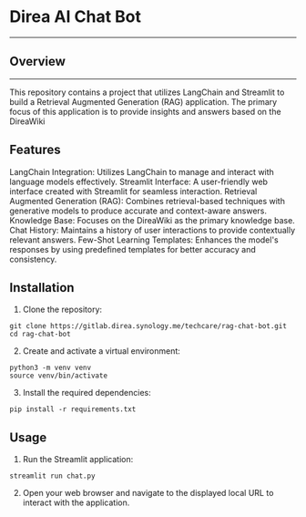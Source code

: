 # Direa AI Chat Bot
-----

## Overview
-----
This repository contains a project that utilizes LangChain and Streamlit to build a Retrieval Augmented Generation (RAG) application. The primary focus of this application is to provide insights and answers based on the DireaWiki

## Features
LangChain Integration: Utilizes LangChain to manage and interact with language models effectively.
Streamlit Interface: A user-friendly web interface created with Streamlit for seamless interaction.
Retrieval Augmented Generation (RAG): Combines retrieval-based techniques with generative models to produce accurate and context-aware answers.
Knowledge Base: Focuses on the DireaWiki as the primary knowledge base.
Chat History: Maintains a history of user interactions to provide contextually relevant answers.
Few-Shot Learning Templates: Enhances the model's responses by using predefined templates for better accuracy and consistency.

## Installation
1. Clone the repository:
```
git clone https://gitlab.direa.synology.me/techcare/rag-chat-bot.git
cd rag-chat-bot
```
2. Create and activate a virtual environment:
```
python3 -m venv venv
source venv/bin/activate
```
3. Install the required dependencies:
```
pip install -r requirements.txt
```

## Usage
1. Run the Streamlit application:
```
streamlit run chat.py
```
2. Open your web browser and navigate to the displayed local URL to interact with the application.
